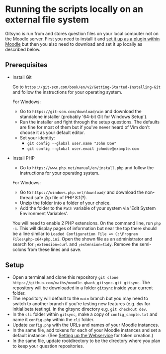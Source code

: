 # Running the scripts locally on an external file system

Gitsync is run from and stores question files on your local computer not on the Moodle server. First you need to install it and [set it up as a plugin within Moodle](webservicesetup.md) but then you also need to download and set it up locally as described below.

## Prerequisites
- Install Git

  Go to `https://git-scm.com/book/en/v2/Getting-Started-Installing-Git` and follow the instructions for your operating system.

  For Windows:
  - Go to `https://git-scm.com/download/win` and download the standalone installer (probably '64-bit Git for Windows Setup').
  - Run the installer and fight through the setup questions. The defaults are fine for most of them but if you've never heard of Vim
  don't choose it as your default editor.
  - Set your identity:
    - `git config --global user.name "John Doe"`
    - `git config --global user.email johndoe@example.com`

- Install PHP
  - Go to `https://www.php.net/manual/en/install.php` and follow the instructions for your operating system.

  For Windows:
  - Go to `https://windows.php.net/download/` and download the non-thread safe Zip file of PHP 8.1(?).
  - Unzip the folder into a folder of your choice.
  - Add the folder to the `Path` variable of your system via 'Edit System Environment Variables'.

  You will need to enable 2 PHP extensions. On the command line, run `php -i`. This will display pages of information but near the top there should be a line similar to `Loaded Configuration File => C:\Program Files\php-x64\php.ini`. Open the shown file as an administrator and search for `;extension=curl` and `;extension=tidy`. Remove the semi-colons from these lines and save.

## Setup
- Open a terminal and clone this repository `git clone https://github.com/maths/moodle-qbank_gitsync.git gitsync`. The repository will be downloaded in a folder `gitsync` inside your current folder.
- The repository will default to the `main` branch but you may need to switch to another branch if you're testing new features (e.g. `dev` for initial beta testing). In the gitsync directory e.g. `git checkout dev`.
- In the `cli` folder within `gitsync`, make a copy of `config_sample.txt` and name it `config.php` within the `cli` folder.
- Update `config.php` with the URLs and names of your Moodle instances.
- In the same file, add tokens for each of your Moodle instances and set a default instance. (See [Setting up the Webservice](webservicesetup.md) for token creation.)
- In the same file, update rootdirectory to be the directory where you plan to keep your question repositories.

